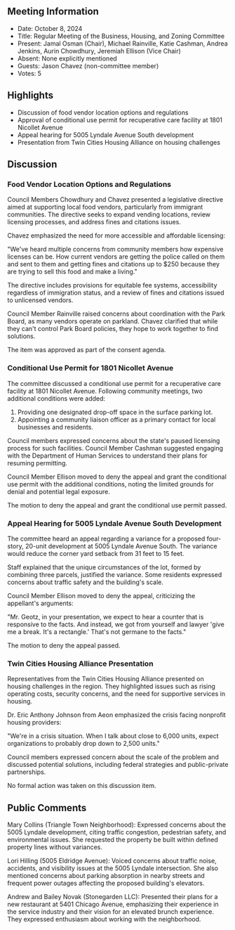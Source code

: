 ## Meeting Information

- Date: October 8, 2024
- Title: Regular Meeting of the Business, Housing, and Zoning Committee
- Present: Jamal Osman (Chair), Michael Rainville, Katie Cashman, Andrea Jenkins, Aurin Chowdhury, Jeremiah Ellison (Vice Chair)
- Absent: None explicitly mentioned
- Guests: Jason Chavez (non-committee member)
- Votes: 5

## Highlights

- Discussion of food vendor location options and regulations
- Approval of conditional use permit for recuperative care facility at 1801 Nicollet Avenue
- Appeal hearing for 5005 Lyndale Avenue South development
- Presentation from Twin Cities Housing Alliance on housing challenges

## Discussion

### Food Vendor Location Options and Regulations

Council Members Chowdhury and Chavez presented a legislative directive aimed at supporting local food vendors, particularly from immigrant communities. The directive seeks to expand vending locations, review licensing processes, and address fines and citations issues. 

Chavez emphasized the need for more accessible and affordable licensing:

"We've heard multiple concerns from community members how expensive licenses can be. How current vendors are getting the police called on them and sent to them and getting fines and citations up to $250 because they are trying to sell this food and make a living."

The directive includes provisions for equitable fee systems, accessibility regardless of immigration status, and a review of fines and citations issued to unlicensed vendors.

Council Member Rainville raised concerns about coordination with the Park Board, as many vendors operate on parkland. Chavez clarified that while they can't control Park Board policies, they hope to work together to find solutions.

The item was approved as part of the consent agenda.

### Conditional Use Permit for 1801 Nicollet Avenue

The committee discussed a conditional use permit for a recuperative care facility at 1801 Nicollet Avenue. Following community meetings, two additional conditions were added:

1. Providing one designated drop-off space in the surface parking lot.
2. Appointing a community liaison officer as a primary contact for local businesses and residents.

Council members expressed concerns about the state's paused licensing process for such facilities. Council Member Cashman suggested engaging with the Department of Human Services to understand their plans for resuming permitting.

Council Member Ellison moved to deny the appeal and grant the conditional use permit with the additional conditions, noting the limited grounds for denial and potential legal exposure.

The motion to deny the appeal and grant the conditional use permit passed.

### Appeal Hearing for 5005 Lyndale Avenue South Development

The committee heard an appeal regarding a variance for a proposed four-story, 20-unit development at 5005 Lyndale Avenue South. The variance would reduce the corner yard setback from 31 feet to 15 feet.

Staff explained that the unique circumstances of the lot, formed by combining three parcels, justified the variance. Some residents expressed concerns about traffic safety and the building's scale.

Council Member Ellison moved to deny the appeal, criticizing the appellant's arguments:

"Mr. Geotz, in your presentation, we expect to hear a counter that is responsive to the facts. And instead, we got from yourself and lawyer 'give me a break. It's a rectangle.' That's not germane to the facts."

The motion to deny the appeal passed.

### Twin Cities Housing Alliance Presentation

Representatives from the Twin Cities Housing Alliance presented on housing challenges in the region. They highlighted issues such as rising operating costs, security concerns, and the need for supportive services in housing.

Dr. Eric Anthony Johnson from Aeon emphasized the crisis facing nonprofit housing providers:

"We're in a crisis situation. When I talk about close to 6,000 units, expect organizations to probably drop down to 2,500 units."

Council members expressed concern about the scale of the problem and discussed potential solutions, including federal strategies and public-private partnerships.

No formal action was taken on this discussion item.

## Public Comments

Mary Collins (Triangle Town Neighborhood): Expressed concerns about the 5005 Lyndale development, citing traffic congestion, pedestrian safety, and environmental issues. She requested the property be built within defined property lines without variances.

Lori Hilling (5005 Eldridge Avenue): Voiced concerns about traffic noise, accidents, and visibility issues at the 5005 Lyndale intersection. She also mentioned concerns about parking absorption in nearby streets and frequent power outages affecting the proposed building's elevators.

Andrew and Bailey Novak (Stonegarden LLC): Presented their plans for a new restaurant at 5401 Chicago Avenue, emphasizing their experience in the service industry and their vision for an elevated brunch experience. They expressed enthusiasm about working with the neighborhood.
